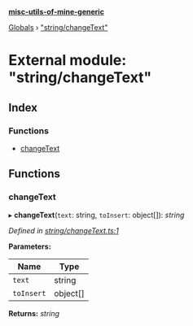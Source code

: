 **[misc-utils-of-mine-generic](../README.md)**

[Globals](../globals.md) › ["string/changeText"](_string_changetext_.md)

# External module: "string/changeText"

## Index

### Functions

* [changeText](_string_changetext_.md#changetext)

## Functions

###  changeText

▸ **changeText**(`text`: string, `toInsert`: object[]): *string*

*Defined in [string/changeText.ts:1](https://github.com/cancerberoSgx/misc-utils-of-mine/blob/2200176/misc-utils-of-mine-generic/src/string/changeText.ts#L1)*

**Parameters:**

Name | Type |
------ | ------ |
`text` | string |
`toInsert` | object[] |

**Returns:** *string*